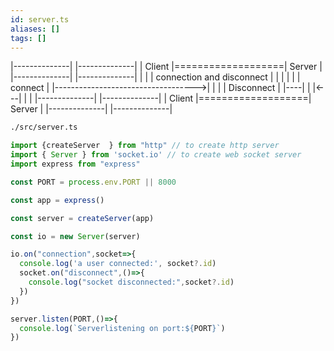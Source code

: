 ```yaml
---
id: server.ts
aliases: []
tags: []
---
```


|--------------|                   |--------------|
|    Client    |===================|    Server    |
|--------------|                   |--------------|
      |                                    |
      | connection and disconnect          |
      |                                    |
      |                                    |
      |              connect               |
      |----------------------------------->|
      |                                    |
      |                                   Disconnect
      |                                    |----|
      |                                    |<---|
      |                                    |
|--------------|                   |--------------|
|    Client    |===================|    Server    |
|--------------|                   |--------------|

```bash
./src/server.ts
```
```ts
import {createServer  } from "http" // to create http server
import { Server } from 'socket.io' // to create web socket server
import express from "express"

const PORT = process.env.PORT || 8000

const app = express()

const server = createServer(app)

const io = new Server(server)

io.on("connection",socket=>{
  console.log('a user connected:', socket?.id)
  socket.on("disconnect",()=>{
    console.log("socket disconnected:",socket?.id)
  })
})

server.listen(PORT,()=>{
  console.log(`Serverlistening on port:${PORT}`)
})
```
